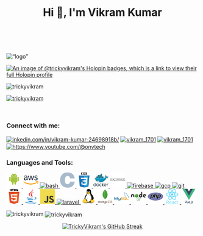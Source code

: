 <h1 align="center">Hi 👋, I'm Vikram Kumar</h1>



<svg width="1371.751" height="145.8" viewBox="0 0 1371.751 145.8" xmlns="http://www.w3.org/2000/svg"><g id="svgGroup" stroke-linecap="round" fill-rule="evenodd" font-size="9pt" stroke="#000" stroke-width="0.25mm" fill="none" style="stroke:#000;stroke-width:0.25mm;fill:none"><path d="M 46.2 111 L 28.5 111 L 0 9.45 L 14.1 4.95 L 37.8 95.85 L 60.15 16.95 L 78 16.95 L 100.2 95.85 L 123.75 5.4 L 136.95 9.45 L 108.6 111 L 90.9 111 L 68.7 32.1 L 46.2 111 Z" id="0" vector-effect="non-scaling-stroke" style="stroke-dashoffset: 808.146px; stroke-dasharray: 808.146px; stroke-width: 2px; stroke: rgb(0, 255, 89); animation: 3.4s linear 0s infinite normal none running svg-text-anim;"></path><path d="M 209.85 77.55 L 155.25 77.55 A 36.132 36.132 0 0 0 156.959 85.087 Q 158.962 90.806 162.9 94.65 Q 169.2 100.8 179.55 100.8 A 55.094 55.094 0 0 0 185.963 100.444 A 41.363 41.363 0 0 0 191.7 99.375 Q 197.1 97.95 202.05 95.7 L 205.2 107.25 A 61.155 61.155 0 0 1 198.698 109.689 A 77.795 77.795 0 0 1 193.05 111.225 A 58.371 58.371 0 0 1 185.412 112.454 A 78.038 78.038 0 0 1 177.9 112.8 A 42.477 42.477 0 0 1 166.281 111.292 A 31.662 31.662 0 0 1 151.275 102.075 A 35.282 35.282 0 0 1 143.467 87.765 Q 141.954 82.517 141.576 76.273 A 70.687 70.687 0 0 1 141.45 72 A 53.038 53.038 0 0 1 142.699 60.267 A 43.26 43.26 0 0 1 145.875 51.075 A 36.963 36.963 0 0 1 153.399 40.452 A 34.331 34.331 0 0 1 158.25 36.525 Q 166.2 31.2 176.7 31.2 A 42.83 42.83 0 0 1 184.905 31.944 Q 189.921 32.923 193.926 35.191 A 25.82 25.82 0 0 1 195.375 36.075 Q 202.8 40.95 206.55 49.2 A 42.278 42.278 0 0 1 210.189 63.996 A 50.152 50.152 0 0 1 210.3 67.35 A 112.805 112.805 0 0 1 209.864 77.395 A 103.961 103.961 0 0 1 209.85 77.55 Z M 155.1 66.6 L 197.85 66.6 A 36.533 36.533 0 0 0 197.244 59.722 Q 196.5 55.846 194.844 52.81 A 18.633 18.633 0 0 0 192.15 49.05 Q 186.45 42.9 176.4 42.9 A 20.37 20.37 0 0 0 168.732 44.302 A 18.786 18.786 0 0 0 162 48.975 Q 156.3 55.05 155.1 66.6 Z" id="1" vector-effect="non-scaling-stroke" style="stroke-dashoffset: 458.012px; stroke-dasharray: 458.012px; stroke-width: 2px; stroke: rgb(0, 255, 89); animation: 3.4s linear 0.1s infinite normal none running svg-text-anim;"></path><path d="M 227.55 86.55 L 227.55 0 L 241.05 0 L 241.05 85.2 A 30.966 30.966 0 0 0 241.332 89.532 Q 241.635 91.674 242.265 93.409 A 11.96 11.96 0 0 0 244.425 97.2 A 11.045 11.045 0 0 0 251.301 100.913 A 16.086 16.086 0 0 0 253.8 101.1 Q 256.65 101.1 259.425 100.425 Q 262.2 99.75 264.15 98.85 L 267.45 109.8 A 27.226 27.226 0 0 1 265.046 110.725 Q 263.135 111.366 260.775 111.9 A 35.725 35.725 0 0 1 256.042 112.628 A 45.77 45.77 0 0 1 252 112.8 Q 245.1 112.8 239.55 110.175 A 19.024 19.024 0 0 1 231.563 103.027 A 23.784 23.784 0 0 1 230.775 101.7 Q 227.55 95.85 227.55 86.55 Z" id="2" vector-effect="non-scaling-stroke" style="stroke-dashoffset: 287.315px; stroke-dasharray: 287.315px; stroke-width: 2px; stroke: rgb(0, 255, 89); animation: 3.4s linear 0.2s infinite normal none running svg-text-anim;"></path><path d="M 331.8 35.85 L 327.75 47.25 A 45.633 45.633 0 0 0 323.393 45.336 A 35.129 35.129 0 0 0 319.725 44.175 A 30.814 30.814 0 0 0 315.161 43.387 A 39.532 39.532 0 0 0 311.25 43.2 Q 300.75 43.2 293.625 50.775 A 25.103 25.103 0 0 0 287.676 61.806 Q 286.647 65.718 286.518 70.359 A 48.411 48.411 0 0 0 286.5 71.7 A 37.788 37.788 0 0 0 287.558 80.79 A 32.175 32.175 0 0 0 289.5 86.4 Q 292.5 93 297.825 96.9 A 20.195 20.195 0 0 0 308.579 100.739 A 25.359 25.359 0 0 0 310.35 100.8 Q 315.098 100.8 318.701 99.915 A 22.62 22.62 0 0 0 320.1 99.525 A 47.396 47.396 0 0 0 324.3 97.969 Q 326.458 97.057 328.764 95.869 A 75.435 75.435 0 0 0 328.8 95.85 L 333 107.25 Q 328.35 109.8 322.575 111.3 Q 316.8 112.8 309.45 112.8 A 40.205 40.205 0 0 1 298.892 111.466 A 33.112 33.112 0 0 1 290.025 107.625 Q 281.7 102.45 277.2 93.225 A 44.043 44.043 0 0 1 273.244 80.008 A 57.031 57.031 0 0 1 272.7 72 A 48.055 48.055 0 0 1 274.67 58.074 A 43.197 43.197 0 0 1 277.275 51.45 Q 281.85 42.15 290.4 36.675 A 34.601 34.601 0 0 1 304.902 31.544 A 44.413 44.413 0 0 1 310.5 31.2 A 61.963 61.963 0 0 1 315.974 31.43 Q 318.779 31.679 321.23 32.198 A 35.955 35.955 0 0 1 322.125 32.4 Q 327.15 33.6 331.8 35.85 Z" id="3" vector-effect="non-scaling-stroke" style="stroke-dashoffset: 315.829px; stroke-dasharray: 315.829px; stroke-width: 2px; stroke: rgb(0, 255, 89); animation: 3.4s linear 0.3s infinite normal none running svg-text-anim;"></path><path d="M 367.142 110.791 A 40.821 40.821 0 0 0 380.1 112.8 A 46.089 46.089 0 0 0 383.512 112.675 A 37.886 37.886 0 0 0 399.975 107.7 Q 408.75 102.6 413.85 93.375 A 39.383 39.383 0 0 0 417.829 82.663 A 51.276 51.276 0 0 0 418.95 71.7 A 51.813 51.813 0 0 0 418.222 62.837 A 38.692 38.692 0 0 0 413.775 50.175 Q 408.6 41.1 399.825 36.15 A 37.273 37.273 0 0 0 392.863 33.109 A 41.607 41.607 0 0 0 380.1 31.2 A 46.987 46.987 0 0 0 377.73 31.259 A 39.254 39.254 0 0 0 360.3 36.15 Q 351.45 41.1 346.35 50.25 A 39.034 39.034 0 0 0 342.226 61.635 A 52.509 52.509 0 0 0 341.25 72 A 52.23 52.23 0 0 0 341.647 78.53 A 41.176 41.176 0 0 0 346.275 93.225 Q 351.3 102.45 360.15 107.625 A 36.839 36.839 0 0 0 367.142 110.791 Z M 380.1 100.8 A 28.112 28.112 0 0 0 387.939 99.764 A 21.001 21.001 0 0 0 398.55 92.775 A 28.204 28.204 0 0 0 404.279 80.64 A 40.657 40.657 0 0 0 405.15 72 A 32.064 32.064 0 0 0 403.313 61.071 A 30.021 30.021 0 0 0 401.85 57.675 A 28.796 28.796 0 0 0 395.592 49.322 A 27.256 27.256 0 0 0 392.925 47.175 Q 387.3 43.2 380.1 43.2 Q 368.25 43.2 361.65 51 A 26.817 26.817 0 0 0 356.139 62.06 Q 355.152 66.047 355.06 70.725 A 49.304 49.304 0 0 0 355.05 71.7 Q 355.05 79.5 358.35 86.175 A 29.156 29.156 0 0 0 363.645 93.735 A 26.441 26.441 0 0 0 367.275 96.825 Q 372.9 100.8 380.1 100.8 Z" id="4" vector-effect="non-scaling-stroke" style="stroke-dashoffset: 424.023px; stroke-dasharray: 424.023px; stroke-width: 2px; stroke: rgb(0, 255, 89); animation: 3.4s linear 0.4s infinite normal none running svg-text-anim;"></path><path d="M 450.45 111 L 436.95 111 L 436.95 33 L 450 33 L 450 46.05 Q 454.2 39.75 460.65 35.475 A 25.808 25.808 0 0 1 474.453 31.213 A 31.287 31.287 0 0 1 475.35 31.2 A 31.491 31.491 0 0 1 481.976 31.859 Q 486.455 32.823 489.878 35.194 A 19.691 19.691 0 0 1 490.575 35.7 Q 496.5 40.2 498.9 47.7 Q 503.55 40.8 509.925 36 A 23.503 23.503 0 0 1 520.111 31.675 A 32.169 32.169 0 0 1 525.75 31.2 A 32.155 32.155 0 0 1 533.082 31.984 Q 538.461 33.243 542.194 36.526 A 19.491 19.491 0 0 1 544.725 39.225 Q 550.95 47.25 550.95 60.15 L 550.95 111 L 537.45 111 L 537.45 61.2 Q 537.45 53.1 533.7 48.075 A 11.961 11.961 0 0 0 524.98 43.131 A 16.017 16.017 0 0 0 523.35 43.05 A 17.889 17.889 0 0 0 513.211 46.241 A 23.994 23.994 0 0 0 510.825 48.075 Q 505.05 53.1 500.7 59.85 L 500.7 111 L 487.2 111 L 487.2 61.2 Q 487.2 53.1 483.45 48.075 A 11.961 11.961 0 0 0 474.73 43.131 A 16.017 16.017 0 0 0 473.1 43.05 A 18.03 18.03 0 0 0 463.622 45.792 A 24.366 24.366 0 0 0 460.65 47.925 Q 454.8 52.8 450.45 59.4 L 450.45 111 Z" id="5" vector-effect="non-scaling-stroke" style="stroke-dashoffset: 646.254px; stroke-dasharray: 646.254px; stroke-width: 2px; stroke: rgb(0, 255, 89); animation: 3.4s linear 0.5s infinite normal none running svg-text-anim;"></path><path d="M 637.35 77.55 L 582.75 77.55 A 36.132 36.132 0 0 0 584.459 85.087 Q 586.463 90.806 590.4 94.65 Q 596.7 100.8 607.05 100.8 A 55.094 55.094 0 0 0 613.463 100.444 A 41.363 41.363 0 0 0 619.2 99.375 Q 624.6 97.95 629.55 95.7 L 632.7 107.25 A 61.155 61.155 0 0 1 626.198 109.689 A 77.795 77.795 0 0 1 620.55 111.225 A 58.371 58.371 0 0 1 612.912 112.454 A 78.038 78.038 0 0 1 605.4 112.8 A 42.477 42.477 0 0 1 593.781 111.292 A 31.662 31.662 0 0 1 578.775 102.075 A 35.282 35.282 0 0 1 570.967 87.765 Q 569.454 82.517 569.076 76.273 A 70.687 70.687 0 0 1 568.95 72 A 53.038 53.038 0 0 1 570.199 60.267 A 43.26 43.26 0 0 1 573.375 51.075 A 36.963 36.963 0 0 1 580.899 40.452 A 34.331 34.331 0 0 1 585.75 36.525 Q 593.7 31.2 604.2 31.2 A 42.83 42.83 0 0 1 612.405 31.944 Q 617.421 32.923 621.426 35.191 A 25.82 25.82 0 0 1 622.875 36.075 Q 630.3 40.95 634.05 49.2 A 42.278 42.278 0 0 1 637.689 63.996 A 50.152 50.152 0 0 1 637.8 67.35 A 112.805 112.805 0 0 1 637.364 77.395 A 103.961 103.961 0 0 1 637.35 77.55 Z M 582.6 66.6 L 625.35 66.6 A 36.533 36.533 0 0 0 624.744 59.722 Q 624 55.846 622.344 52.81 A 18.633 18.633 0 0 0 619.65 49.05 Q 613.95 42.9 603.9 42.9 A 20.37 20.37 0 0 0 596.232 44.302 A 18.786 18.786 0 0 0 589.5 48.975 Q 583.8 55.05 582.6 66.6 Z" id="6" vector-effect="non-scaling-stroke" style="stroke-dashoffset: 458.012px; stroke-dasharray: 458.012px; stroke-width: 2px; stroke: rgb(0, 255, 89); animation: 3.4s linear 0.6s infinite normal none running svg-text-anim;"></path><path d="M 703.8 84.15 L 703.8 47.55 L 690.3 47.55 L 690.3 35.85 L 704.1 35.85 L 706.95 11.25 L 717.3 11.25 L 717.3 35.85 L 738.9 35.85 L 738.9 47.55 L 717.3 47.55 L 717.3 85.2 Q 717.3 93.9 720.975 97.35 Q 724.65 100.8 729.75 100.8 Q 733.5 100.8 736.875 99.6 A 38.599 38.599 0 0 0 741.642 97.547 A 34.151 34.151 0 0 0 743.1 96.75 L 746.85 107.55 Q 744.811 108.773 741.802 109.962 A 65.048 65.048 0 0 1 738.75 111.075 Q 733.65 112.8 728.1 112.8 A 27.49 27.49 0 0 1 720.327 111.756 A 20.901 20.901 0 0 1 710.325 105.375 Q 704.861 99.158 703.973 88.471 A 52.166 52.166 0 0 1 703.8 84.15 Z" id="8" vector-effect="non-scaling-stroke" style="stroke-dashoffset: 338.406px; stroke-dasharray: 338.406px; stroke-width: 2px; stroke: rgb(0, 255, 89); animation: 3.4s linear 0.7s infinite normal none running svg-text-anim;"></path><path d="M 777.242 110.791 A 40.821 40.821 0 0 0 790.2 112.8 A 46.089 46.089 0 0 0 793.612 112.675 A 37.886 37.886 0 0 0 810.075 107.7 Q 818.85 102.6 823.95 93.375 A 39.383 39.383 0 0 0 827.929 82.663 A 51.276 51.276 0 0 0 829.05 71.7 A 51.813 51.813 0 0 0 828.322 62.837 A 38.692 38.692 0 0 0 823.875 50.175 Q 818.7 41.1 809.925 36.15 A 37.273 37.273 0 0 0 802.963 33.109 A 41.607 41.607 0 0 0 790.2 31.2 A 46.987 46.987 0 0 0 787.83 31.259 A 39.254 39.254 0 0 0 770.4 36.15 Q 761.55 41.1 756.45 50.25 A 39.034 39.034 0 0 0 752.326 61.635 A 52.509 52.509 0 0 0 751.35 72 A 52.23 52.23 0 0 0 751.747 78.53 A 41.176 41.176 0 0 0 756.375 93.225 Q 761.4 102.45 770.25 107.625 A 36.839 36.839 0 0 0 777.242 110.791 Z M 790.2 100.8 A 28.112 28.112 0 0 0 798.039 99.764 A 21.001 21.001 0 0 0 808.65 92.775 A 28.204 28.204 0 0 0 814.379 80.64 A 40.657 40.657 0 0 0 815.25 72 A 32.064 32.064 0 0 0 813.413 61.071 A 30.021 30.021 0 0 0 811.95 57.675 A 28.796 28.796 0 0 0 805.692 49.322 A 27.256 27.256 0 0 0 803.025 47.175 Q 797.4 43.2 790.2 43.2 Q 778.35 43.2 771.75 51 A 26.817 26.817 0 0 0 766.239 62.06 Q 765.252 66.047 765.16 70.725 A 49.304 49.304 0 0 0 765.15 71.7 Q 765.15 79.5 768.45 86.175 A 29.156 29.156 0 0 0 773.745 93.735 A 26.441 26.441 0 0 0 777.375 96.825 Q 783 100.8 790.2 100.8 Z" id="9" vector-effect="non-scaling-stroke" style="stroke-dashoffset: 424.023px; stroke-dasharray: 424.023px; stroke-width: 2px; stroke: rgb(0, 255, 89); animation: 3.4s linear 0.8s infinite normal none running svg-text-anim;"></path><path d="M 905.55 111 L 892.05 111 L 892.05 33 L 905.1 33 L 905.1 46.05 Q 909.3 39.75 915.75 35.475 A 25.808 25.808 0 0 1 929.553 31.213 A 31.287 31.287 0 0 1 930.45 31.2 A 31.491 31.491 0 0 1 937.076 31.859 Q 941.555 32.823 944.978 35.194 A 19.691 19.691 0 0 1 945.675 35.7 Q 951.6 40.2 954 47.7 Q 958.65 40.8 965.025 36 A 23.503 23.503 0 0 1 975.211 31.675 A 32.169 32.169 0 0 1 980.85 31.2 A 32.155 32.155 0 0 1 988.182 31.984 Q 993.561 33.243 997.294 36.526 A 19.491 19.491 0 0 1 999.825 39.225 Q 1006.05 47.25 1006.05 60.15 L 1006.05 111 L 992.55 111 L 992.55 61.2 Q 992.55 53.1 988.8 48.075 A 11.961 11.961 0 0 0 980.08 43.131 A 16.017 16.017 0 0 0 978.45 43.05 A 17.889 17.889 0 0 0 968.311 46.241 A 23.994 23.994 0 0 0 965.925 48.075 Q 960.15 53.1 955.8 59.85 L 955.8 111 L 942.3 111 L 942.3 61.2 Q 942.3 53.1 938.55 48.075 A 11.961 11.961 0 0 0 929.83 43.131 A 16.017 16.017 0 0 0 928.2 43.05 A 18.03 18.03 0 0 0 918.722 45.792 A 24.366 24.366 0 0 0 915.75 47.925 Q 909.9 52.8 905.55 59.4 L 905.55 111 Z" id="11" vector-effect="non-scaling-stroke" style="stroke-dashoffset: 646.255px; stroke-dasharray: 646.255px; stroke-width: 2px; stroke: rgb(0, 255, 89); animation: 3.4s linear 0.9s infinite normal none running svg-text-anim;"></path><path d="M 1018.05 142.8 L 1021.05 131.55 A 14.861 14.861 0 0 0 1022.797 132.411 Q 1024.031 132.928 1025.55 133.35 A 20.27 20.27 0 0 0 1028.968 133.976 A 26.037 26.037 0 0 0 1031.55 134.1 Q 1037.85 134.1 1042.8 130.05 A 18.005 18.005 0 0 0 1045.699 126.958 Q 1048.322 123.492 1050.811 117.713 A 87.87 87.87 0 0 0 1052.25 114.15 L 1055.7 105.15 L 1048.5 105.15 L 1018.05 36.6 L 1030.05 31.2 L 1059.15 96.15 L 1081.8 31.8 L 1094.25 36.6 L 1065.6 114.9 Q 1062.544 123.332 1059.117 129.171 A 46.29 46.29 0 0 1 1056.15 133.65 Q 1051.05 140.4 1044.9 143.1 A 32.177 32.177 0 0 1 1034.916 145.631 A 39.058 39.058 0 0 1 1031.25 145.8 Q 1026.75 145.8 1023.375 144.9 A 30.49 30.49 0 0 1 1021.223 144.246 Q 1020.217 143.896 1019.385 143.51 A 12.921 12.921 0 0 1 1018.05 142.8 Z" id="12" vector-effect="non-scaling-stroke" style="stroke-dashoffset: 458.204px; stroke-dasharray: 458.204px; stroke-width: 2px; stroke: rgb(0, 255, 89); animation: 3.4s linear 1s infinite normal none running svg-text-anim;"></path><path d="M 1169.1 144 L 1155.6 144 L 1155.6 52.95 A 16.522 16.522 0 0 0 1155.41 50.346 Q 1155.195 49.002 1154.736 47.946 A 6.307 6.307 0 0 0 1153.125 45.675 A 8.578 8.578 0 0 0 1148.94 43.692 A 11.986 11.986 0 0 0 1146.75 43.5 L 1149.6 33 Q 1163.4 33 1166.85 43.95 A 17.136 17.136 0 0 1 1168.036 42.393 Q 1169.457 40.716 1171.725 38.7 A 28.353 28.353 0 0 1 1175.777 35.724 A 38.354 38.354 0 0 1 1180.125 33.45 Q 1185.15 31.2 1191.6 31.2 Q 1200.6 31.2 1208.475 35.925 A 33.494 33.494 0 0 1 1219.242 46.376 A 41.197 41.197 0 0 1 1221.15 49.575 Q 1225.739 58.108 1225.941 70.137 A 66.412 66.412 0 0 1 1225.95 71.25 A 54.855 54.855 0 0 1 1224.895 82.246 A 42.158 42.158 0 0 1 1221.15 93.075 A 41.77 41.77 0 0 1 1215.249 101.823 A 34.544 34.544 0 0 1 1208.625 107.625 Q 1200.9 112.8 1191.9 112.8 Q 1185 112.8 1179 110.025 Q 1173 107.25 1169.1 103.65 L 1169.1 144 Z M 1169.1 53.1 L 1169.1 91.5 Q 1173 95.55 1178.1 98.175 Q 1183.2 100.8 1189.2 100.8 Q 1199.241 100.8 1205.575 93.024 A 26.07 26.07 0 0 0 1205.775 92.775 A 28.188 28.188 0 0 0 1211.015 81.817 Q 1212.008 77.782 1212.132 73.062 A 51.831 51.831 0 0 0 1212.15 71.7 A 42.071 42.071 0 0 0 1211.555 64.436 Q 1210.764 59.929 1208.925 56.25 Q 1205.7 49.8 1200.375 46.35 Q 1195.05 42.9 1188.6 42.9 A 22.112 22.112 0 0 0 1180.16 44.494 A 21.081 21.081 0 0 0 1176.975 46.125 Q 1172.568 48.871 1169.956 51.998 A 19.41 19.41 0 0 0 1169.1 53.1 Z" id="14" vector-effect="non-scaling-stroke" style="stroke-dashoffset: 532.664px; stroke-dasharray: 532.664px; stroke-width: 2px; stroke: rgb(0, 255, 89); animation: 3.4s linear 1.1s infinite normal none running svg-text-anim;"></path><path d="M 1258.2 111 L 1244.7 111 L 1244.7 33 L 1257.75 33 L 1257.75 49.95 Q 1259.7 45 1263 40.725 Q 1266.3 36.45 1271.25 33.825 Q 1276.2 31.2 1282.8 31.2 Q 1285.05 31.2 1287.3 31.425 Q 1289.55 31.65 1291.05 32.1 L 1287 46.05 Q 1284.279 44.904 1280.602 44.852 A 24.891 24.891 0 0 0 1280.25 44.85 A 19.437 19.437 0 0 0 1270.305 47.619 A 23.413 23.413 0 0 0 1269.675 48 Q 1264.683 51.129 1261.468 57.663 A 34.3 34.3 0 0 0 1261.425 57.75 Q 1258.2 64.35 1258.2 74.55 L 1258.2 111 Z" id="15" vector-effect="non-scaling-stroke" style="stroke-dashoffset: 262.531px; stroke-dasharray: 262.531px; stroke-width: 2px; stroke: rgb(0, 255, 89); animation: 3.4s linear 1.2s infinite normal none running svg-text-anim;"></path><path d="M 1319.942 110.791 A 40.821 40.821 0 0 0 1332.9 112.8 A 46.089 46.089 0 0 0 1336.312 112.675 A 37.886 37.886 0 0 0 1352.775 107.7 Q 1361.55 102.6 1366.65 93.375 A 39.383 39.383 0 0 0 1370.629 82.663 A 51.276 51.276 0 0 0 1371.75 71.7 A 51.813 51.813 0 0 0 1371.022 62.837 A 38.692 38.692 0 0 0 1366.575 50.175 Q 1361.4 41.1 1352.625 36.15 A 37.273 37.273 0 0 0 1345.663 33.109 A 41.607 41.607 0 0 0 1332.9 31.2 A 46.987 46.987 0 0 0 1330.53 31.259 A 39.254 39.254 0 0 0 1313.1 36.15 Q 1304.25 41.1 1299.15 50.25 A 39.034 39.034 0 0 0 1295.026 61.635 A 52.509 52.509 0 0 0 1294.05 72 A 52.23 52.23 0 0 0 1294.447 78.53 A 41.176 41.176 0 0 0 1299.075 93.225 Q 1304.1 102.45 1312.95 107.625 A 36.839 36.839 0 0 0 1319.942 110.791 Z M 1332.9 100.8 A 28.112 28.112 0 0 0 1340.739 99.764 A 21.001 21.001 0 0 0 1351.35 92.775 A 28.204 28.204 0 0 0 1357.079 80.64 A 40.657 40.657 0 0 0 1357.95 72 A 32.064 32.064 0 0 0 1356.113 61.071 A 30.021 30.021 0 0 0 1354.65 57.675 A 28.796 28.796 0 0 0 1348.392 49.322 A 27.256 27.256 0 0 0 1345.725 47.175 Q 1340.1 43.2 1332.9 43.2 Q 1321.05 43.2 1314.45 51 A 26.817 26.817 0 0 0 1308.939 62.06 Q 1307.952 66.047 1307.86 70.725 A 49.304 49.304 0 0 0 1307.85 71.7 Q 1307.85 79.5 1311.15 86.175 A 29.156 29.156 0 0 0 1316.445 93.735 A 26.441 26.441 0 0 0 1320.075 96.825 Q 1325.7 100.8 1332.9 100.8 Z" id="16" vector-effect="non-scaling-stroke" style="stroke-dashoffset: 424.023px; stroke-dasharray: 424.023px; stroke-width: 2px; stroke: rgb(0, 255, 89); animation: 3.4s linear 1.3s infinite normal none running svg-text-anim;"></path></g></svg>



<img src="https://cdn.dribbble.com/users/1162077/screenshots/3848914/programmer.gif" alt=“logo”>

[![An image of @trickyvikram's Holopin badges, which is a link to view their full Holopin profile](https://holopin.me/trickyvikram)](https://holopin.io/@trickyvikram)




<p align="left"> <img src="https://komarev.com/ghpvc/?username=trickyvikram&label=Profile%20views&color=0e75b6&style=flat" alt="trickyvikram" /> </p>

<p align="left"> <a href="https://github.com/TrickyVikram"><img src="https://github-profile-trophy.vercel.app/?username=trickyvikram" alt="trickyvikram" /></a> </p>

<p align="left"> <a href="https://twitter.com/" target="blank"><img src="https://img.shields.io/twitter/follow/?logo=twitter&style=for-the-badge" alt="" /></a> </p>

<h3 align="left">Connect with me:</h3>
<p align="left">
<a href="https://linkedin.com/in/inkedin.com/in/vikram-kumar-24698918b/" target="blank"><img align="center" src="https://raw.githubusercontent.com/rahuldkjain/github-profile-readme-generator/master/src/images/icons/Social/linked-in-alt.svg" alt="inkedin.com/in/vikram-kumar-24698918b/" height="30" width="40" /></a>
<a href="https://fb.com/vikram_1701" target="blank"><img align="center" src="https://raw.githubusercontent.com/rahuldkjain/github-profile-readme-generator/master/src/images/icons/Social/facebook.svg" alt="vikram_1701" height="30" width="40" /></a>
<a href="https://instagram.com/vikram_1701" target="blank"><img align="center" src="https://raw.githubusercontent.com/rahuldkjain/github-profile-readme-generator/master/src/images/icons/Social/instagram.svg" alt="vikram_1701" height="30" width="40" /></a>
<a href="https://www.youtube.com/c/https://www.youtube.com/@onvtech" target="blank"><img align="center" src="https://raw.githubusercontent.com/rahuldkjain/github-profile-readme-generator/master/src/images/icons/Social/youtube.svg" alt="https://www.youtube.com/@onvtech" height="30" width="40" /></a>
</p>

<h3 align="left">Languages and Tools:</h3>
<p align="left"> <a href="https://developer.android.com" target="_blank" rel="noreferrer"> <img src="https://raw.githubusercontent.com/devicons/devicon/master/icons/android/android-original-wordmark.svg" alt="android" width="40" height="40"/> </a> <a href="https://aws.amazon.com" target="_blank" rel="noreferrer"> <img src="https://raw.githubusercontent.com/devicons/devicon/master/icons/amazonwebservices/amazonwebservices-original-wordmark.svg" alt="aws" width="40" height="40"/> </a> <a href="https://www.gnu.org/software/bash/" target="_blank" rel="noreferrer"> <img src="https://www.vectorlogo.zone/logos/gnu_bash/gnu_bash-icon.svg" alt="bash" width="40" height="40"/> </a> <a href="https://www.cprogramming.com/" target="_blank" rel="noreferrer"> <img src="https://raw.githubusercontent.com/devicons/devicon/master/icons/c/c-original.svg" alt="c" width="40" height="40"/> </a> <a href="https://www.w3schools.com/css/" target="_blank" rel="noreferrer"> <img src="https://raw.githubusercontent.com/devicons/devicon/master/icons/css3/css3-original-wordmark.svg" alt="css3" width="40" height="40"/> </a> <a href="https://www.docker.com/" target="_blank" rel="noreferrer"> <img src="https://raw.githubusercontent.com/devicons/devicon/master/icons/docker/docker-original-wordmark.svg" alt="docker" width="40" height="40"/> </a> <a href="https://expressjs.com" target="_blank" rel="noreferrer"> <img src="https://raw.githubusercontent.com/devicons/devicon/master/icons/express/express-original-wordmark.svg" alt="express" width="40" height="40"/> </a> <a href="https://firebase.google.com/" target="_blank" rel="noreferrer"> <img src="https://www.vectorlogo.zone/logos/firebase/firebase-icon.svg" alt="firebase" width="40" height="40"/> </a> <a href="https://cloud.google.com" target="_blank" rel="noreferrer"> <img src="https://www.vectorlogo.zone/logos/google_cloud/google_cloud-icon.svg" alt="gcp" width="40" height="40"/> </a> <a href="https://git-scm.com/" target="_blank" rel="noreferrer"> <img src="https://www.vectorlogo.zone/logos/git-scm/git-scm-icon.svg" alt="git" width="40" height="40"/> </a> <a href="https://www.w3.org/html/" target="_blank" rel="noreferrer"> <img src="https://raw.githubusercontent.com/devicons/devicon/master/icons/html5/html5-original-wordmark.svg" alt="html5" width="40" height="40"/> </a> <a href="https://www.java.com" target="_blank" rel="noreferrer"> <img src="https://raw.githubusercontent.com/devicons/devicon/master/icons/java/java-original.svg" alt="java" width="40" height="40"/> </a> <a href="https://developer.mozilla.org/en-US/docs/Web/JavaScript" target="_blank" rel="noreferrer"> <img src="https://raw.githubusercontent.com/devicons/devicon/master/icons/javascript/javascript-original.svg" alt="javascript" width="40" height="40"/> </a> <a href="https://laravel.com/" target="_blank" rel="noreferrer"> <img src="https://laravel.com/img/logomark.min.svg" alt="laravel" width="40" height="40"/> </a> <a href="https://www.linux.org/" target="_blank" rel="noreferrer"> <img src="https://raw.githubusercontent.com/devicons/devicon/master/icons/linux/linux-original.svg" alt="linux" width="40" height="40"/> </a> <a href="https://www.mongodb.com/" target="_blank" rel="noreferrer"> <img src="https://raw.githubusercontent.com/devicons/devicon/master/icons/mongodb/mongodb-original-wordmark.svg" alt="mongodb" width="40" height="40"/> </a> <a href="https://www.mysql.com/" target="_blank" rel="noreferrer"> <img src="https://raw.githubusercontent.com/devicons/devicon/master/icons/mysql/mysql-original-wordmark.svg" alt="mysql" width="40" height="40"/> </a> <a href="https://nodejs.org" target="_blank" rel="noreferrer"> <img src="https://raw.githubusercontent.com/devicons/devicon/master/icons/nodejs/nodejs-original-wordmark.svg" alt="nodejs" width="40" height="40"/> </a> <a href="https://www.php.net" target="_blank" rel="noreferrer"> <img src="https://raw.githubusercontent.com/devicons/devicon/master/icons/php/php-original.svg" alt="php" width="40" height="40"/> </a> <a href="https://reactjs.org/" target="_blank" rel="noreferrer"> <img src="https://raw.githubusercontent.com/devicons/devicon/master/icons/react/react-original-wordmark.svg" alt="react" width="40" height="40"/> </a> <a href="https://vuejs.org/" target="_blank" rel="noreferrer"> <img src="https://raw.githubusercontent.com/devicons/devicon/master/icons/vuejs/vuejs-original-wordmark.svg" alt="vuejs" width="40" height="40"/> </a> </p>




<p><img align="left" src="https://github-readme-stats.vercel.app/api/top-langs?username=trickyvikram&show_icons=true&locale=en&layout=compact" alt="trickyvikram" /></p>

<p>&nbsp;<img align="center" src="https://github-readme-stats.vercel.app/api?username=trickyvikram&show_icons=true&locale=en" alt="trickyvikram" /></p>

<p align="center">
  <a href="https://github-readme-streak-stats.herokuapp.com/?user=TrickyVikram" target="_blank">
    <img src="https://github-readme-streak-stats.herokuapp.com/?user=TrickyVikram&theme=tokyonight" alt="TrickyVikram's GitHub Streak" />
  </a>
</p>
